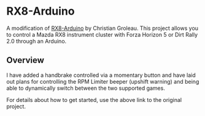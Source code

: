 # RX8-Arduino
A modification of [RX8-Arduino](https://gitlab.com/christiangroleau/rx8-arduino/) by Christian Groleau.  This project allows you to control a Mazda RX8 instrument cluster with Forza Horizon 5 or Dirt Rally 2.0 through an Arduino.

## Overview
I have added a handbrake controlled via a momentary button and have laid out plans for controlling the RPM Limiter beeper (upshift warning) and being able to dynamically switch between the two supported games.

For details about how to get started, use the above link to the original project.

